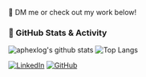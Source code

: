 📩 DM me or check out my work below!

### 🚀 GitHub Stats & Activity

![aphexlog's github stats](https://github-readme-stats.vercel.app/api?username=aphexlog&count_private=true&show_icons=true&title_color=fff&icon_color=79ff97&text_color=9f9f9f&bg_color=151515&border_radius=8)
![Top Langs](https://github-readme-stats.vercel.app/api/top-langs/?username=aphexlog&theme=dark&border_radius=8&langs_count=8%ayout=compact)

[![LinkedIn](https://img.shields.io/badge/LinkedIn-0A66C2?logo=linkedin&logoColor=white)](https://www.linkedin.com/in/westwaaron/)
[![GitHub](https://img.shields.io/badge/GitHub-181717?logo=github&logoColor=white)](https://github.com/aphexlog)

